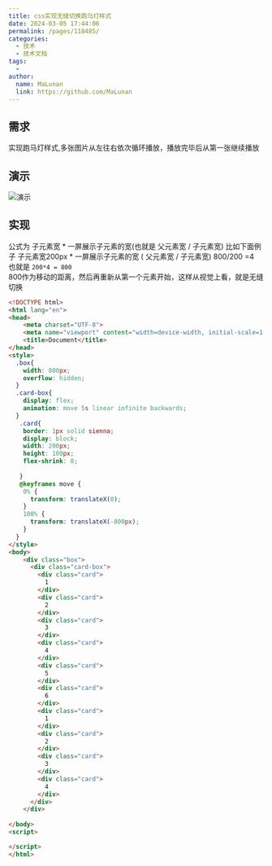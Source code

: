 ```yaml
---
title: css实现无缝切换跑马灯样式
date: 2024-03-05 17:44:06
permalink: /pages/118485/
categories:
  - 技术
  - 技术文档
tags:
  - 
author: 
  name: MaLunan
  link: https://github.com/MaLunan
---
```

## 需求

实现跑马灯样式,多张图片从左往右依次循环播放，播放完毕后从第一张继续播放

## 演示


![演示](https://jsd.cdn.zzko.cn/gh/MaLunan/images/images/paomadeng.gif)

## 实现
公式为  子元素宽 * 一屏展示子元素的宽(也就是 父元素宽 / 子元素宽)
比如下面例子  子元素宽200px * 一屏展示子元素的宽 ( 父元素宽 / 子元素宽) 800/200 =4  
也就是 `200*4 = 800`  
800作为移动的距离，然后再重新从第一个元素开始，这样从视觉上看，就是无缝切换
``` html
<!DOCTYPE html>
<html lang="en">
<head>
    <meta charset="UTF-8">
    <meta name="viewport" content="width=device-width, initial-scale=1.0">
    <title>Document</title>
</head>
<style>
  .box{
    width: 800px;
    overflow: hidden;
  }
  .card-box{
    display: flex;
    animation: move 5s linear infinite backwards;
  }
   .card{
    border: 1px solid sienna;
    display: block;
    width: 200px;
    height: 100px;
    flex-shrink: 0;
    
   }
   @keyframes move {
    0% {
      transform: translateX(0);
    }
    100% {
      transform: translateX(-800px);
    }
  }
</style>
<body>
    <div class="box">
      <div class="card-box">
        <div class="card">
          1
        </div>
        <div class="card">
          2
        </div>
        <div class="card">
          3
        </div>
        <div class="card">
          4
        </div>
        <div class="card">
          5
        </div>
        <div class="card">
          6
        </div>
        <div class="card">
          1
        </div>
        <div class="card">
          2
        </div>
        <div class="card">
          3
        </div>
        <div class="card">
          4
        </div>
      </div>
    </div>
     
</body>
<script>

</script>
</html>

```

